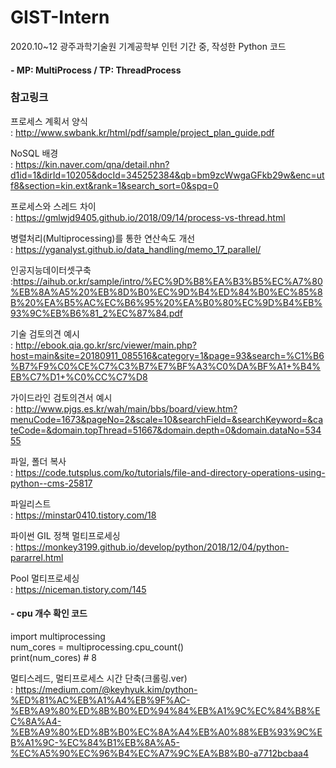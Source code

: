 # GIST-Intern
2020.10~12 광주과학기술원 기계공학부 인턴 기간 중, 작성한 Python 코드

####  - MP: MultiProcess / TP: ThreadProcess

### 참고링크

프로세스 계획서 양식  
: http://www.swbank.kr/html/pdf/sample/project_plan_guide.pdf

NoSQL 배경  
: https://kin.naver.com/qna/detail.nhn?d1id=1&dirId=10205&docId=345252384&qb=bm9zcWwgaGFkb29w&enc=utf8&section=kin.ext&rank=1&search_sort=0&spq=0

프로세스와 스레드 차이  
: https://gmlwjd9405.github.io/2018/09/14/process-vs-thread.html

병렬처리(Multiprocessing)를 통한 연산속도 개선  
: https://yganalyst.github.io/data_handling/memo_17_parallel/

인공지능데이터셋구축  
:https://aihub.or.kr/sample/intro/%EC%9D%B8%EA%B3%B5%EC%A7%80%EB%8A%A5%20%EB%8D%B0%EC%9D%B4%ED%84%B0%EC%85%8B%20%EA%B5%AC%EC%B6%95%20%EA%B0%80%EC%9D%B4%EB%93%9C%EB%B6%81_2%EC%87%84.pdf

기술 검토의견 예시  
: http://ebook.qia.go.kr/src/viewer/main.php?host=main&site=20180911_085516&category=1&page=93&search=%C1%B6%B7%F9%C0%CE%C7%C3%B7%E7%BF%A3%C0%DA%BF%A1+%B4%EB%C7%D1+%C0%CC%C7%D8

가이드라인 검토의견서 예시  
: http://www.pjgs.es.kr/wah/main/bbs/board/view.htm?menuCode=1673&pageNo=2&scale=10&searchField=&searchKeyword=&cateCode=&domain.topThread=51667&domain.depth=0&domain.dataNo=53455


파일, 폴더 복사  
: https://code.tutsplus.com/ko/tutorials/file-and-directory-operations-using-python--cms-25817

파일리스트  
: https://minstar0410.tistory.com/18

파이썬 GIL 정책 멀티프로세싱  
: https://monkey3199.github.io/develop/python/2018/12/04/python-pararrel.html

Pool 멀티프로세싱  
: https://niceman.tistory.com/145

#### - cpu 개수 확인 코드  
import multiprocessing  
num_cores = multiprocessing.cpu_count()  
print(num_cores) # 8


멀티스레드, 멀티프로세스 시간 단축(크롤링.ver)  
: https://medium.com/@keyhyuk.kim/python-%ED%81%AC%EB%A1%A4%EB%9F%AC-%EB%A9%80%ED%8B%B0%ED%94%84%EB%A1%9C%EC%84%B8%EC%8A%A4-%EB%A9%80%ED%8B%B0%EC%8A%A4%EB%A0%88%EB%93%9C%EB%A1%9C-%EC%84%B1%EB%8A%A5-%EC%A5%90%EC%96%B4%EC%A7%9C%EA%B8%B0-a7712bcbaa4

